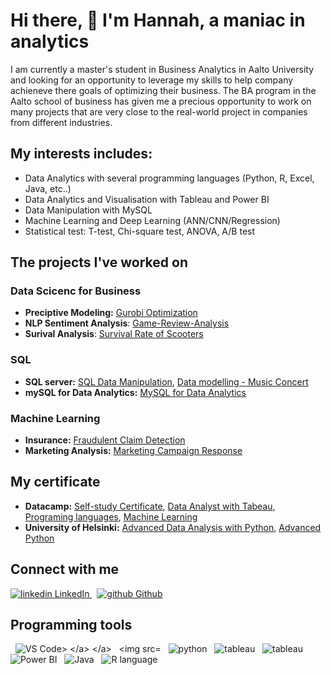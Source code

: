 # Hi there, 👋 I'm Hannah, a maniac in analytics

I am currently a master's student in Business Analytics in Aalto University and looking for an opportunity to leverage my skills to help company achieneve there goals of optimizing their business. The BA program in the Aalto school of business has given me a precious opportunity to work on many projects that are very close to the real-world project in companies from different industries.

## My interests includes: 
- Data Analytics with several programming languages (Python, R, Excel, Java, etc..)
- Data Analytics and Visualisation with Tableau and Power BI
- Data Manipulation with MySQL
- Machine Learning and Deep Learning (ANN/CNN/Regression)
- Statistical test: T-test, Chi-square test, ANOVA, A/B test

## The projects I've worked on
### Data Scicenc for Business 
- **Preciptive Modeling:** [Gurobi Optimization](https://github.com/Hannah-Abi/Gurobi-optimization)
- **NLP Sentiment Analysis**: [Game-Review-Analysis](https://github.com/Hannah-Abi/Sentiment-analysis)
- **Surival Analysis**: [Survival Rate of Scooters](https://github.com/Hannah-Abi/survival-analysis-Scooter)
### SQL 
- **SQL server:** [SQL Data Manipulation](https://github.com/Hannah-Abi/SQL-Data-Manipulation), [Data modelling - Music Concert](https://github.com/Hannah-Abi/PE-Case---Database-Design)
- **mySQL for Data Analytics:** [MySQL for Data Analytics](https://github.com/Hannah-Abi/MySQL-for-Data-Analytics)
### Machine Learning
- **Insurance:** [Fraudulent Claim Detection](https://github.com/Hannah-Abi/fraudulent-claim-detection-by-machine-learning)
- **Marketing Analysis:** [Marketing Campaign Response](https://github.com/Hannah-Abi/Marketing-Analysis---Logistic-Regression-Decision-Tree)

## My certificate
- **Datacamp:** [Self-study Certificate](https://github.com/Hannah-Abi/Self-study-Certificates), [Data Analyst with Tabeau](https://github.com/Hannah-Abi/Datacamp-Certificates/tree/main/Data%20Visualization), [Programing languages](https://github.com/Hannah-Abi/Datacamp-Certificates/tree/main/Languages), [Machine Learning](https://github.com/Hannah-Abi/Datacamp-Certificates/tree/main/Machine%20Learning)
- **University of Helsinki:** [Advanced Data Analysis with Python](https://github.com/Hannah-Abi/Self-study-Certificates/blob/main/Data%20Analysis%20with%20Python/Pham%20Thi%20Thu%20Ha%2C%202022.pdf), [Advanced Python](https://github.com/Hannah-Abi/python-pro-21)
## Connect with me
<p>
  <a href="https://www.linkedin.com/in/hannahabi/" rel="nofollow noreferrer">
    <img src="https://i.stack.imgur.com/gVE0j.png" alt="linkedin"> LinkedIn
  </a> &nbsp; 
  <a href="https://github.com/Hannah-Abi/" rel="nofollow noreferrer">
    <img src="https://i.stack.imgur.com/tskMh.png" alt="github"> Github
  </a>
</p>

## Programming tools 
<p>
  </a> &nbsp; 
   <img src="https://i.imgur.com/enc61qp.jpg" alt="VS Code>
  </a> 
  </a> &nbsp; 
   <img src="https://i.imgur.com/A5LcY6X.png" alt="R">
  </a> 
  </a> &nbsp; 
   <img src="https://i.imgur.com/1JSIsx7.png" alt="python">
  </a>
  </a> &nbsp; 
   <img src="https://i.imgur.com/HIJK259.png" alt="tableau">
  </a>
  </a> &nbsp; 
   <img src="https://i.imgur.com/4ECc8H9.png" alt="tableau">
   </a>
  </a> &nbsp; 
   <img src="https://i.imgur.com/wdVXsca.png" alt="Power BI">
  </a>
  </a> &nbsp; 
   <img src="https://i.imgur.com/gwMBhaz.png" alt="Java">
  </a>
  </a> &nbsp; 
   <img src="https://imgur.com/a/ryMXigL" alt="R language">
  </a>
</p>
<!--
**Hannah-Abi/Hannah-Abi** is a ✨ _special_ ✨ repository because its `README.md` (this file) appears on your GitHub profile

Here are some ideas to get you started:

- 🔭 I’m currently working on ...
- 🌱 I’m currently learning ...
- 👯 I’m looking to collaborate on ...
- 🤔 I’m looking for help with ...
- 💬 Ask me about ...
- 📫 How to reach me: ...
- 😄 Pronouns: ...
- ⚡ Fun fact: ...
-->
